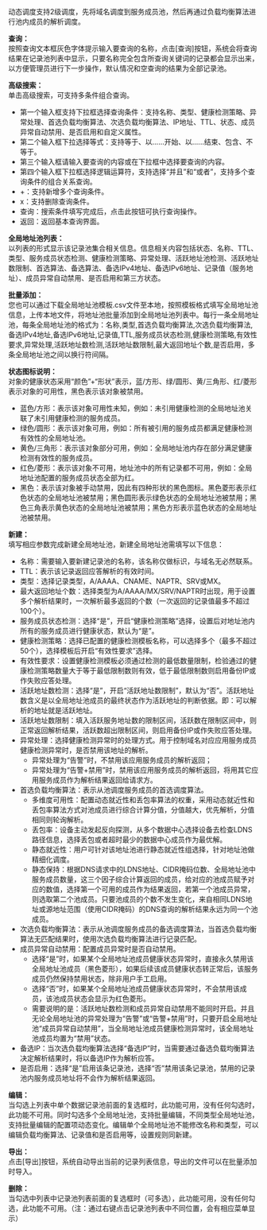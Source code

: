 动态调度支持2级调度，先将域名调度到服务成员池，然后再通过负载均衡算法进行池内成员的解析调度。

**查询：**  
按照查询文本框灰色字体提示输入要查询的名称，点击[查询]按钮，系统会将查询结果在记录池列表中显示，只要名称完全包含所查询关键词的记录都会显示出来，以方便管理员进行下一步操作，默认情况和空查询的结果为全部记录池。

**高级搜索：**  
单击高级搜索，可支持多条件组合查询。
- 第一个输入框支持下拉框选择查询条件：支持名称、类型、健康检测策略、异常处理、首选负载均衡算法、次选负载均衡算法、IP地址、TTL、状态、成员异常自动禁用、是否启用和自定义属性。  
- 第二个输入框下拉选择等式：支持等于、以......开始、以......结束、包含、不等于。  
- 第三个输入框请输入要查询的内容或在下拉框中选择要查询的内容。  
- 第四个输入框下拉框选择逻辑运算符，支持选择“并且”和“或者”，支持多个查询条件的组合关系查询。  
- +：支持新增多个查询条件。  
- x：支持删除查询条件。  
- 查询：搜索条件填写完成后，点击此按钮可执行查询操作。  
- 返回：返回基本查询界面。

**全局地址池列表：**  
以列表的形式显示该记录池集合相关信息。信息相关内容包括状态、名称、TTL、类型、服务成员状态检测、健康检测策略、异常处理、活跃地址池检测、活跃地址数限制、首选算法、备选算法、备选IPv4地址、备选IPv6地址、记录值（服务地址）、成员异常自动禁用、是否启用和第三方状态。

**批量添加：**  
您也可以通过下载全局地址池模板.csv文件至本地，按照模板格式填写全局地址池信息，上传本地文件，将地址池批量添加到全局地址池列表中。每行一条全局地址池，每条全局地址池的格式为：名称,类型,首选负载均衡算法,次选负载均衡算法,备选IPv4地址,备选IPv6地址,记录值,TTL,服务成员状态检测,健康检测策略,有效性要求,异常处理,活跃地址数检测,活跃地址数限制,最大返回地址个数,是否启用，多条全局地址池之间以换行符间隔。

**状态图标说明：**  
对象的健康状态采用“颜色”+“形状”表示，蓝/方形、绿/圆形、黄/三角形、红/菱形表示对象的可用性，黑色表示该对象被禁用。  
- 蓝色/方形：表示该对象可用性未知，例如：未引用健康检测的全局地址池关联了未引用健康检测的服务成员。  
- 绿色/圆形：表示该对象可用，例如：所有被引用的服务成员都满足健康检测有效性的全局地址池。  
- 黄色/三角形：表示该对象部分可用，例如：全局地址池内存在部分满足健康检测有效性的服务成员。  
- 红色/菱形：表示该对象不可用，地址池中的所有记录都不可用，例如：全局地址池配置的服务成员状态全部为红。  
- 黑色：表示该对象被手动禁用，因此有四种形状的黑色图标。黑色菱形表示红色状态的全局地址池被禁用；黑色圆形表示绿色状态的全局地址池被禁用；黑色三角表示黄色状态的全局地址池被禁用；黑色方形表示蓝色状态的全局地址池被禁用。

**新建：**  
填写相应参数完成新建全局地址池，新建全局地址池需填写以下信息：  
- 名称：需要输入要新建记录池的名称，该名称仅做标识，与域名无必然联系。  
- TTL：表示该记录返回应答解析的有效时间。  
- 类型：选择记录类型，A/AAAA、CNAME、NAPTR、SRV或MX。  
- 最大返回地址个数：选择类型为A/AAAA/MX/SRV/NAPTR时出现，用于设置多个解析结果时，一次解析最多返回的个数（一次返回的记录值最多不超过100个）。  
- 服务成员状态检测：选择“是”，开启“健康检测策略”选择，设置后对地址池内所有的服务成员进行健康状态，默认为“是”。  
- 健康检测策略：选择已配置的健康检测模板名称，可以选择多个（最多不超过50个），选择模板后开启“有效性要求”选择。  
- 有效性要求：设置健康检测模板必须通过检测的最低数量限制，检验通过的健康检测策略数量大于等于最低限制数则有效，低于最低限制数则启用备份IP或作失败应答处理。  
- 活跃地址数检测：选择“是”，开启“活跃地址数限制”，默认为“否”。活跃地址数含义是以全局地址池成员的最终状态作为活跃地址的判断依据。即：可以解析的地址就是活跃地址。  
- 活跃地址数限制：填入活跃服务地址数的限制区间，活跃数在限制区间中，则正常返回解析结果，活跃数超出限制区间，则启用备份IP或作失败应答处理。  
- 异常处理：选择健康检测异常时的处理方式。用于控制域名对应应用服务成员健康检测异常时，是否禁用该地址的解析。  
  - 异常处理为“告警”时，不禁用该应用服务成员的解析返回；  
  - 异常处理为“告警+禁用”时，禁用该应用服务成员的解析返回，将用其它应用服务成员作为解析结果返回给请求方。  
- 首选负载均衡算法：表示从池调度服务成员的首选调度算法。  
  - 多维度可用性：配置动态就近性和丢包率算法的权重，采用动态就近性和丢包率算法方式对池成员进行综合计算分值，分值越大，优先解析，分值相同则轮询解析。  
  - 丢包率：设备主动发起反向探测，从多个数据中心选择设备去检查LDNS路径信息，选择丢包或者超时最少的数据中心成员作为最优解。  
  - 静态就近性：用户可针对该地址池进行静态就近性组选择，针对地址池做精细化调度。  
  - 静态保持：根据DNS请求中的LDNS地址、CIDR掩码位数、全局地址池中服务成员数量，这三个因子综合计算返回的成员，给对应的池成员赋予对应的数值，选择第一个可用的成员作为结果返回，若第一个池成员异常，则选取第二个池成员。只要池成员的个数不发生变化，来自相同LDNS地址或源地址范围（使用CIDR掩码）的DNS查询的解析结果永远为同一个池成员。  
- 次选负载均衡算法：表示从池调度服务成员的备选调度算法，当首选负载均衡算法无匹配结果时，使用次选负载均衡算法进行记录匹配。  
- 成员异常自动禁用：配置成员异常时是否自动禁用。  
  - 选择“是”时，如果某个全局地址池成员健康状态异常时，直接永久禁用该全局地址池成员（黑色菱形），如果后续该成员健康状态转正常后，该服务成员仍然保持禁用状态，除非用户手工启用。  
  - 选择“否”时，如果某个全局地址池成员健康状态异常时，不会禁用该成员，该池成员状态会显示为红色菱形。  
  - 需要说明的是：活跃地址数检测和成员异常自动禁用不能同时开启。并且无论全局地址池的异常处理为“告警”或“告警+禁用”时，只要开启全局地址池“成员异常自动禁用”，当全局地址池成员健康检测异常时，该全局地址池成员均置为“禁用”状态。  
- 备选IP：当次选负载均衡算法选择“备选IP”时，当需要通过备选负载均衡算法决定解析结果时，将以备选IP作为解析应答。  
- 是否启用：选择“是”启用该条记录池，选择“否”禁用该条记录池，禁用的记录池内服务成员地址将不会作为解析结果返回。

**编辑：**  
当勾选上列表中单个数据记录池前面的复选框时，此功能可用，没有任何勾选时，此功能不可用。同时勾选多个全局地址池，支持批量编辑，不同类型全局地址池，支持批量编辑的配置项动态变化。编辑单个全局地址池不能修改名称和类型，可以编辑负载均衡算法、记录值和是否启用等，设置规则同新建。

**导出：**  
点击[导出]按钮，系统自动导出当前的记录列表信息，导出的文件可以在批量添加时导入。

**删除：**  
当勾选中列表中记录池列表前面的复选框时（可多选），此功能可用，没有任何勾选，此功能不可用。（注：通过右键点击记录池列表中不同位置，会有相应菜单显示）
